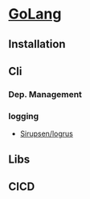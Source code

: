 # [GoLang]()

## Installation

## Cli

### Dep. Management

### logging

* [Sirupsen/logrus](https://github.com/Sirupsen/logrus)

## Libs

## CICD
